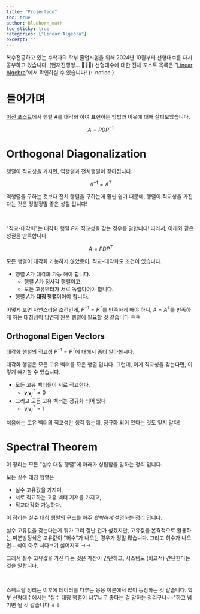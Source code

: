 ```yaml
---
title: "Projection"
toc: true
author: bluehorn_math
toc_sticky: true
categories: ["Linear Algebra"]
excerpt: ""
---
```


복수전공하고 있는 수학과의 학부 졸업시험을 위해 2024년 10월부터 선형대수를 다시 공부하고 있습니다. (현재진행형... 🏃‍♂️‍➡️) 선형대수에 대한 전체 포스트 목록은 "[Linear Algebra](/categories/linear-algebra)"에서 확인하실 수 있습니다!
{: .notice }

# 들어가며

[이전 포스트](/2025/03/15/diagonalization/)에서 행렬 $A$를 대각화 하여 표현하는 방법과 이유에 대해 살펴보았습니다.

$$
A = P D P^{-1}
$$

# Orthogonal Diagonalization

행렬이 직교성을 가지면, 역행렬과 전치행렬이 같아집니다.

$$
A^{-1} = A^{T}
$$

역행렬을 구하는 것보다 전치 행렬을 구하는게 훨씬 쉽기 때문에, 행렬이 직교성을 가진다는 것은 정말정말 좋은 성질 입니다!

<br/>

"직교-대각화"는 대각화 행렬 $P$가 직교성을 갖는 경우를 말합니다! 따라서, 아래와 같은 성질을 만족합니다.

<div class="definition" markdown="1">

$$
A = P D P^{T}
$$

</div>

모든 행렬이 대각화 가능하지 않았듯이, 직교-대각화도 조건이 있습니다.

- 행렬 $A$가 대각화 가능 해야 합니다.
  - 행렬 $A$가 정사각 행렬이고,
  - 모든 고유벡터가 서로 독립이어야 합니다.
- <span class="red">행렬 $A$가 **대칭 행렬**이어야 합니다.</span>

어떻게 보면 자연스러운 조건인게, $P^{-1} = P^T$를 만족하게 해야 하니, $A = A^T$를 만족하게 하는 대칭성이 당연히 원본 행렬에 필요할 것 같습니다 ㅋㅋ


## Orthogonal Eigen Vectors

대각화 행렬의 직교성 $P^{-1} = P^T$에 대해서 좀더 알아봅시다.

대각화 행렬은 모든 고유 벡터를 모은 행렬 입니다. 그런데, 이게 직교성을 갖는다면, 이렇게 얘기할 수 있습니다.

- 모든 고유 벡터들이 서로 직교한다.
  - $\mathbf{v}_i \mathbf{v}_j^T = 0$
- 그리고 모든 고유 벡터는 정규화 되어 있다.
  - $\mathbf{v}_i \mathbf{v}_i^T = 1$

처음에는 고유 벡터의 직교성만 생각 했는데, 정규화 되어 있다는 것도 잊지 말자!


# Spectral Theorem

이 정리는 모든 "실수 대칭 행렬"에 아래가 성립함을 말하는 정리 입니다.

<div class="theorem" markdown="1">

모든 실수 대칭 행렬은

- 실수 고유값을 가지며,
- 서로 직교하는 고유 벡터 기저를 가지고,
- 직교대각화 가능하다.

</div>

이 정리는 실수 대칭 행렬의 구조를 아주 *완벽하게* 설명하는 정리 입니다.

실수 고유값을 갖는다는게 뭐가 그리 잘난 건가 싶겠지만, 고유값을 본격적으로 활용하는 미분방정식은 고유값이 "허수"가 나오는 경우가 정말 많습니다. 그리고 허수가 나오면... 식이 아주 처다보기 싫어지죠 ㅋㅋ

그래서 실수 고유값을 가진 다는 것은 계산이 간단하고, 시스템도 (비교적) 간단한다는 것을 말합니다.

<br/>

스펙트랄 정리는 이후에 데이터를 다루는 응용 이론에서 많이 등장하는 것 같습니다.
학부 선형대수에서는 "실수 대칭 행렬이 너무너무 좋다는 걸 말하는 정리구나~~"하고 넘기면 될 것 같습니다 ㅎㅎ
